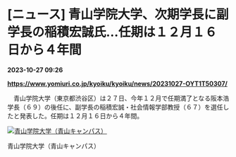 # [ニュース] 青山学院大学、次期学長に副学長の稲積宏誠氏…任期は１２月１６日から４年間

**2023-10-27 09:26**

**https://www.yomiuri.co.jp/kyoiku/kyoiku/news/20231027-OYT1T50307/**

　青山学院大学（東京都渋谷区）は２７日、今年１２月で任期満了となる阪本浩学長（６９）の後任に、副学長の稲積宏誠・社会情報学部教授（６７）を選任したと発表した。任期は１２月１６日から４年間。

[![青山学院大学（青山キャンパス）](https://www.yomiuri.co.jp/media/2023/10/20231027-OYT1I50150-1.jpg)](https://www.yomiuri.co.jp/pluralphoto/20231027-OYT1I50150/)

青山学院大学（青山キャンパス）